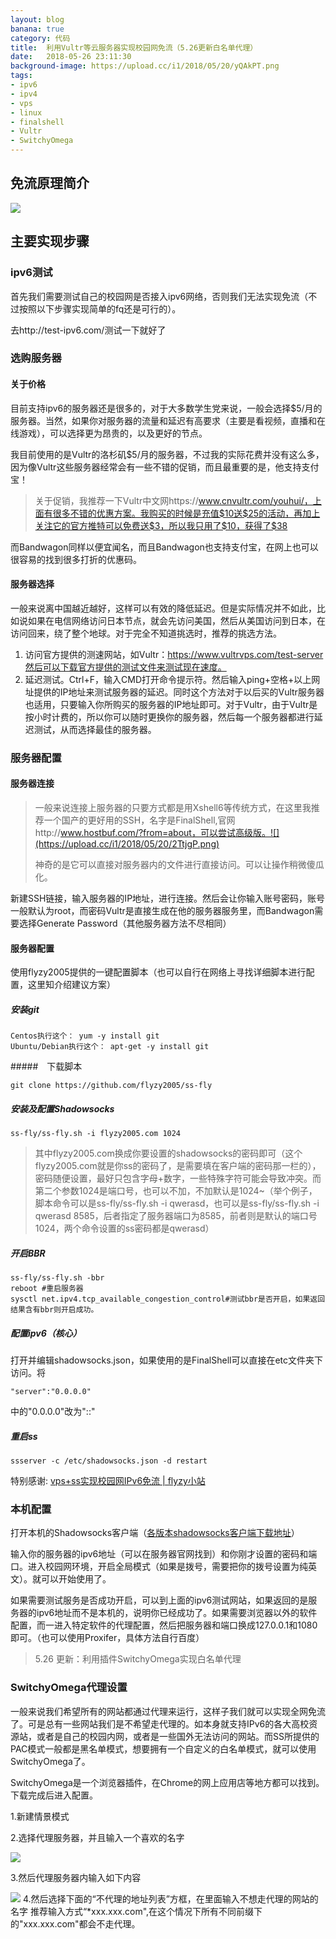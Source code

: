 ```yaml
---
layout: blog
banana: true
category: 代码
title:  利用Vultr等云服务器实现校园网免流（5.26更新白名单代理）
date:   2018-05-26 23:11:30
background-image: https://upload.cc/i1/2018/05/20/yQAkPT.png
tags:
- ipv6
- ipv4
- vps
- linux
- finalshell
- Vultr
- SwitchyOmega
---
```

##  免流原理简介
![](https://upload.cc/i1/2018/05/20/UqNdoM.jpg)

## 主要实现步骤

### ipv6测试

首先我们需要测试自己的校园网是否接入ipv6网络，否则我们无法实现免流（不过按照以下步骤实现简单的fq还是可行的）。

去http://test-ipv6.com/测试一下就好了

### 选购服务器

#### 关于价格

目前支持ipv6的服务器还是很多的，对于大多数学生党来说，一般会选择$5/月的服务器。当然，如果你对服务器的流量和延迟有高要求（主要是看视频，直播和在线游戏），可以选择更为昂贵的，以及更好的节点。

我目前使用的是Vultr的洛杉矶$5/月的服务器，不过我的实际花费并没有这么多，因为像Vultr这些服务器经常会有一些不错的促销，而且最重要的是，他支持支付宝！

> 关于促销，我推荐一下Vultr中文网https://www.cnvultr.com/youhui/，上面有很多不错的优惠方案。我购买的时候是充值$10送$25的活动，再加上关注它的官方推特可以免费送$3，所以我只用了$10，获得了$38

而Bandwagon同样以便宜闻名，而且Bandwagon也支持支付宝，在网上也可以很容易的找到很多打折的优惠码。

####  服务器选择

一般来说离中国越近越好，这样可以有效的降低延迟。但是实际情况并不如此，比如说如果在电信网络访问日本节点，就会先访问美国，然后从美国访问到日本，在访问回来，绕了整个地球。对于完全不知道挑选时，推荐的挑选方法。

1. 访问官方提供的测速网站，如Vultr：https://www.vultrvps.com/test-server然后可以下载官方提供的测试文件来测试现在速度。
2. 延迟测试。Ctrl+F，输入CMD打开命令提示符。然后输入ping+空格+以上网址提供的IP地址来测试服务器的延迟。同时这个方法对于以后买的Vultr服务器也适用，只要输入你所购买的服务器的IP地址即可。对于Vultr，由于Vultr是按小时计费的，所以你可以随时更换你的服务器，然后每一个服务器都进行延迟测试，从而选择最佳的服务器。

### 服务器配置
#### 服务器连接

> 一般来说连接上服务器的只要方式都是用Xshell6等传统方式，在这里我推荐一个国产的更好用的SSH，名字是FinalShell,官网http://www.hostbuf.com/?from=about，可以尝试高级版。![](https://upload.cc/i1/2018/05/20/2TtjgP.png)
>
> 神奇的是它可以直接对服务器内的文件进行直接访问。可以让操作稍微傻瓜化。

新建SSH链接，输入服务器的IP地址，进行连接。然后会让你输入账号密码，账号一般默认为root，而密码Vultr是直接生成在他的服务器服务里，而Bandwagon需要选择Generate Password（其他服务器方法不尽相同）

#### 服务器配置

使用flyzy2005提供的一键配置脚本（也可以自行在网络上寻找详细脚本进行配置，这里知介绍建议方案）

##### 安装git

```
Centos执行这个： yum -y install git
Ubuntu/Debian执行这个： apt-get -y install git
```

#####　下载脚本

```
git clone https://github.com/flyzy2005/ss-fly
```

#####  安装及配置Shadowsocks

```
ss-fly/ss-fly.sh -i flyzy2005.com 1024
```
>其中flyzy2005.com换成你要设置的shadowsocks的密码即可（这个flyzy2005.com就是你ss的密码了，是需要填在客户端的密码那一栏的），密码随便设置，最好只包含字母+数字，一些特殊字符可能会导致冲突。而第二个参数1024是端口号，也可以不加，不加默认是1024~（举个例子，脚本命令可以是ss-fly/ss-fly.sh -i qwerasd，也可以是ss-fly/ss-fly.sh -i qwerasd 8585，后者指定了服务器端口为8585，前者则是默认的端口号1024，两个命令设置的ss密码都是qwerasd）


#####  开启BBR

```
ss-fly/ss-fly.sh -bbr
reboot #重启服务器
sysctl net.ipv4.tcp_available_congestion_control#测试bbr是否开启，如果返回结果含有bbr则开启成功。
```

#####  配置ipv6（核心）

打开并编辑shadowsocks.json，如果使用的是FinalShell可以直接在etc文件夹下访问。将

```
"server":"0.0.0.0"
```

中的"0.0.0.0"改为"::"

#####  重启ss

```
ssserver -c /etc/shadowsocks.json -d restart
```

特别感谢: [vps+ss实现校园网IPv6免流 | flyzy小站](https://www.flyzy2005.com/tech/ss-ipv6-no-traffic/) 

### 本机配置
打开本机的Shadowsocks客户端（[各版本shadowsocks客户端下载地址](https://www.flyzy2005.com/fan-qiang/shadowsocks/ss-clients-download/)）

输入你的服务器的ipv6地址（可以在服务器官网找到）和你刚才设置的密码和端口。进入校园网环境，开启全局模式（如果是拨号，需要把你的拨号设置为纯英文）。就可以开始使用了。

如果需要测试服务是否成功开启，可以到上面的ipv6测试网站，如果返回的是服务器的ipv6地址而不是本机的，说明你已经成功了。如果需要浏览器以外的软件配置，而一进入特定软件的代理配置，然后把服务器和端口换成127.0.0.1和1080即可。（也可以使用Proxifer，具体方法自行百度）

> 5.26 更新：利用插件SwitchyOmega实现白名单代理

### SwitchyOmega代理设置
一般来说我们希望所有的网站都通过代理来运行，这样子我们就可以实现全网免流了。可是总有一些网站我们是不希望走代理的。如本身就支持IPv6的各大高校资源站，或者是自己的校园内网，或者是一些国外无法访问的网站。而SS所提供的PAC模式一般都是黑名单模式，想要拥有一个自定义的白名单模式，就可以使用SwitchyOmega了。

SwitchyOmega是一个浏览器插件，在Chrome的网上应用店等地方都可以找到。下载完成后进入配置。

1.新建情景模式

2.选择代理服务器，并且输入一个喜欢的名字

![](https://upload.cc/i1/2018/05/26/Nu1P24.png)

3.然后代理服务器内输入如下内容

![](https://upload.cc/i1/2018/05/26/d4fy2Y.png)
4.然后选择下面的“不代理的地址列表”方框，在里面输入不想走代理的网站的名字
推荐输入方式“*xxx.xxx.com",在这个情况下所有不同前缀下的"xxx.xxx.com"都会不走代理。
